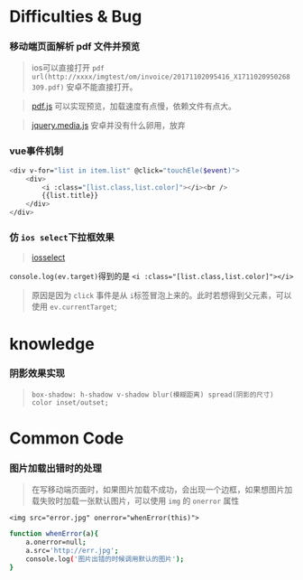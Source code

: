 # Difficulties & Bug
### 移动端页面解析 pdf 文件并预览
>ios可以直接打开 `pdf url(http://xxxx/imgtest/om/invoice/20171102095416_X1711020950268309.pdf)`  安卓不能直接打开。

>[pdf.js](https://github.com/mozilla/pdf.js)  可以实现预览，加载速度有点慢，依赖文件有点大。

>[jquery.media.js](http://justcoding.iteye.com/blog/2163072) 安卓并没有什么卵用，放弃

### vue事件机制
```bash
<div v-for="list in item.list" @click="touchEle($event)">
    <div>
        <i :class="[list.class,list.color]"></i><br />
        {{list.title}}
    </div>
</div>
```
### 仿 `ios select`下拉框效果
>[iosselect](https://github.com/zhoushengmufc/iosselect)

`console.log(ev.target)`得到的是 `<i :class="[list.class,list.color]"></i>`<br>
>原因是因为 `click` 事件是从 `i`标签冒泡上来的。此时若想得到父元素，可以使用 `ev.currentTarget`;

# knowledge
### 阴影效果实现
>`box-shadow: h-shadow v-shadow blur(模糊距离) spread(阴影的尺寸) color inset/outset;`

# Common Code

### 图片加载出错时的处理

>在写移动端页面时，如果图片加载不成功，会出现一个边框，如果想图片加载失败时加载一张默认图片，可以使用 `img` 的 `onerror` 属性

`<img src="error.jpg" onerror="whenError(this)">`

```bash
function whenError(a){
    a.onerror=null; 
    a.src='http://err.jpg';
    console.log('图片出错的时候调用默认的图片');
}
```
